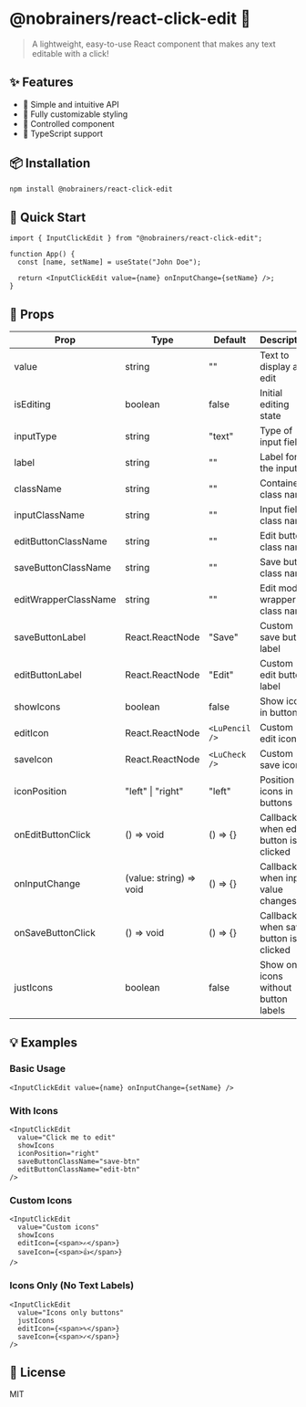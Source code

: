 # @nobrainers/react-click-edit 📝

> A lightweight, easy-to-use React component that makes any text editable with a click!

## ✨ Features

- 🎯 Simple and intuitive API
- 🎨 Fully customizable styling
- 🔄 Controlled component
- 🚀 TypeScript support

## 📦 Installation

```bash
npm install @nobrainers/react-click-edit
```

## 🚀 Quick Start

```tsx
import { InputClickEdit } from "@nobrainers/react-click-edit";

function App() {
  const [name, setName] = useState("John Doe");

  return <InputClickEdit value={name} onInputChange={setName} />;
}
```

## 🔧 Props

| Prop                 | Type                    | Default        | Description                           |
| -------------------- | ----------------------- | -------------- | ------------------------------------- |
| value                | string                  | ""             | Text to display and edit              |
| isEditing            | boolean                 | false          | Initial editing state                 |
| inputType            | string                  | "text"         | Type of input field                   |
| label                | string                  | ""             | Label for the input                   |
| className            | string                  | ""             | Container class name                  |
| inputClassName       | string                  | ""             | Input field class name                |
| editButtonClassName  | string                  | ""             | Edit button class name                |
| saveButtonClassName  | string                  | ""             | Save button class name                |
| editWrapperClassName | string                  | ""             | Edit mode wrapper class name          |
| saveButtonLabel      | React.ReactNode         | "Save"         | Custom save button label              |
| editButtonLabel      | React.ReactNode         | "Edit"         | Custom edit button label              |
| showIcons            | boolean                 | false          | Show icons in buttons                 |
| editIcon             | React.ReactNode         | `<LuPencil />` | Custom edit icon                      |
| saveIcon             | React.ReactNode         | `<LuCheck />`  | Custom save icon                      |
| iconPosition         | "left" \| "right"       | "left"         | Position of icons in buttons          |
| onEditButtonClick    | () => void              | () => {}       | Callback when edit button is clicked  |
| onInputChange        | (value: string) => void | () => {}       | Callback when input value changes     |
| onSaveButtonClick    | () => void              | () => {}       | Callback when save button is clicked  |
| justIcons            | boolean                 | false          | Show only icons without button labels |

## 💡 Examples

### Basic Usage

```tsx
<InputClickEdit value={name} onInputChange={setName} />
```

### With Icons

```tsx
<InputClickEdit
  value="Click me to edit"
  showIcons
  iconPosition="right"
  saveButtonClassName="save-btn"
  editButtonClassName="edit-btn"
/>
```

### Custom Icons

```tsx
<InputClickEdit
  value="Custom icons"
  showIcons
  editIcon={<span>✍️</span>}
  saveIcon={<span>👍</span>}
/>
```

### Icons Only (No Text Labels)

```tsx
<InputClickEdit
  value="Icons only buttons"
  justIcons
  editIcon={<span>✎</span>}
  saveIcon={<span>✓</span>}
/>
```

## 📄 License

MIT
